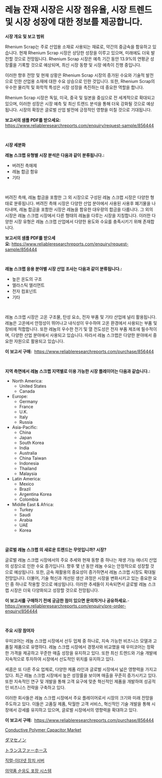 <p><h1>레늄 잔재 시장은 시장 점유율, 시장 트렌드 및 시장 성장에 대한 정보를 제공합니다.</h1></p><p><strong>시장 개요 및 보고 범위</strong></p>
<p><p>Rhenium Scrap는 주로 산업용 소재로 사용되는 재료로, 약간의 중금속을 함유하고 있습니다. 현재 Rhenium Scrap 시장은 상당한 성장을 이루고 있으며, 미래에도 더욱 발전할 것으로 전망됩니다. Rhenium Scrap 시장은 예측 기간 동안 13.9%의 연평균 성장률을 기록할 것으로 예상되며, 최신 시장 동향 및 시장 예측이 진행 중입니다.</p><p>이러한 향후 전망 및 현재 상황은 Rhenium Scrap 시장의 증가된 수요와 기술적 발전으로 인한 산업용 소재에 대한 수요 상승으로 인한 것입니다. 또한, Rhenium Scrap의 우수한 물리적 및 화학적 특성은 시장 성장을 촉진하는 데 중요한 역할을 합니다.</p><p>Rhenium Scrap 시장은 독일, 미국, 중국 및 일본을 중심으로 전 세계적으로 확대되고 있으며, 이러한 성장은 시장 예측 및 최신 트렌드 분석을 통해 더욱 강화될 것으로 예상됩니다. 시장의 확장은 글로벌 산업 발전에 긍정적인 영향을 미칠 것으로 기대됩니다.</p></p>
<p><strong>보고서의 샘플 PDF를 받으세요:</strong> <a href="https://www.reliableresearchreports.com/enquiry/request-sample/856444">https://www.reliableresearchreports.com/enquiry/request-sample/856444</a></p>
<p>&nbsp;</p>
<p><strong>시장 세분화</strong></p>
<p><strong>레늄 스크랩 유형별 시장 분석은 다음과 같이 분류됩니다.:</strong></p>
<p><ul><li>버려진 촉매제</li><li>레늄 합금 함유</li><li>기타</li></ul></p>
<p>&nbsp;</p>
<p><p>버려진 촉매, 레늄 합금을 포함한 그 외 시장으로 구성된 레늄 스크랩 시장은 다양한 형태로 분류됩니다. 버려진 촉매 시장은 다양한 산업 분야에서 사용된 사용후 폐기물을 나타내며, 레늄 합금을 포함한 시장은 레늄을 함유한 대우량의 합금을 다룹니다. 그 외의 시장은 레늄 스크랩 시장에서 다른 형태의 레늄을 다루는 시장을 지칭합니다. 이러한 다양한 시장 유형은 레늄 스크랩 산업에서 다양한 용도와 수요를 충족시키기 위해 존재합니다.</p></p>
<p><strong>보고서의 샘플 PDF를 받으세요:</strong>&nbsp;<a href="https://www.reliableresearchreports.com/enquiry/request-sample/856444">https://www.reliableresearchreports.com/enquiry/request-sample/856444</a></p>
<p>&nbsp;</p>
<p><strong> 레늄 스크랩 응용 분야별 시장 산업 조사는 다음과 같이 분류됩니다.:</strong></p>
<p><ul><li>높은 온도의 구조</li><li>엘라스틱 엘리먼트</li><li>전자 컴포넌트</li><li>기타</li></ul></p>
<p>&nbsp;</p>
<p><p>레늄 스크랩 시장은 고온 구조물, 탄성 요소, 전자 부품 및 기타 산업에 널리 활용됩니다. 레늄은 고온에서 안정성이 뛰어나고 내식성이 우수하여 고온 환경에서 사용되는 부품 및 장비에 적합합니다. 또한 레늄의 우수한 전기 및 열 전도성은 전자 부품 제조에 필수적이며, 다양한 산업 분야에서 사용되고 있습니다. 따라서 레늄 스크랩은 다양한 분야에서 중요한 자원으로 활용되고 있습니다.</p></p>
<p><strong>이 보고서 구매:</strong>&nbsp; <a href="https://www.reliableresearchreports.com/purchase/856444">https://www.reliableresearchreports.com/purchase/856444</a></p>
<p>&nbsp;</p>
<p><strong>지역 측면에서 레늄 스크랩 지역별로 이용 가능한 시장 플레이어는 다음과 같습니다.:</strong></p>
<p><ul>
    <li>
        North America:
        <ul>
            <li>United States</li>
            <li>Canada</li>
        </ul>
    </li>
    <li>
        Europe:
        <ul>
            <li>Germany</li>
            <li>France</li>
            <li>U.K.</li>
            <li>Italy</li>
            <li>Russia</li>
        </ul>
    </li>
    <li>
        Asia-Pacific:
        <ul>
            <li>China</li>
            <li>Japan</li>
            <li>South Korea</li>
            <li>India</li>
            <li>Australia</li>
            <li>China Taiwan</li>
            <li>Indonesia</li>
            <li>Thailand</li>
            <li>Malaysia</li>
        </ul>
    </li>
    <li>
        Latin America:
        <ul>
            <li>Mexico</li>
            <li>Brazil</li>
            <li>Argentina Korea</li>
            <li>Colombia</li>
        </ul>
    </li>
    <li>
        Middle East & Africa:
        <ul>
            <li>Turkey</li>
            <li>Saudi</li>
            <li>Arabia</li>
            <li>UAE</li>
            <li>Korea</li>
        </ul>
    </li>
    </ul></p>
<p>&nbsp;</p>
<p><strong>글로벌 레늄 스크랩 의 새로운 트렌드는 무엇입니까? 시장?</strong></p>
<p><p>글로벌 레늄 스크랩 시장에서의 주요 추세와 현재 동향 중 하나는 재생 가능 에너지 산업의 성장으로 인한 수요 증가입니다. 향후 몇 년 동안 레늄 수요는 안정적으로 성장할 것으로 예상됩니다. 또한, 금속 재활용의 중요성이 증가하면서 레늄 스크랩 시장도 확대될 전망입니다. 더불어, 기술 혁신과 개선된 생산 과정은 시장을 변화시키고 있는 중요한 요인 중 하나로 작용할 것으로 예상됩니다. 이러한 추세들이 지속되면서 글로벌 레늄 스크랩 시장은 더욱 다양화되고 성장할 것으로 전망됩니다.</p></p>
<p><strong>이 보고서를 구매하기 전에 궁금한 점이 있으면 문의하거나 공유하세요.</strong>- <a href="https://www.reliableresearchreports.com/enquiry/pre-order-enquiry/856444">https://www.reliableresearchreports.com/enquiry/pre-order-enquiry/856444</a></p>
<p>&nbsp;</p>
<p><strong>주요 시장 참여자</strong></p>
<p><p>우미코어는 레늄 스크랩 시장에서 선두 업체 중 하나로, 지속 가능한 비즈니스 모델과 고품질 제품으로 유명하다. 레늄 스크랩 시장에서 경쟁사와 비교했을 때 우미코어는 정확한 가격을 제공하고 꾸준한 매출 성장을 유지하고 있다. 또한 최신 트렌드와 기술 개발에 지속적으로 투자하여 시장에서 선도적인 위치를 유지하고 있다.</p><p>세콤은 또 다른 주요 업체로, 다양한 제품 라인과 글로벌 시장에서 넓은 영향력을 가지고 있다. 최근 레늄 스크랩 시장에서 높은 성장률을 보이며 매출을 꾸준히 증가시키고 있다. 또한 지속적인 연구 및 개발을 통해 고객 요구에 맞춘 혁신적인 제품을 개발하여 성공적인 비즈니스 전략을 구축하고 있다.</p><p>이러한 회사들은 레늄 스크랩 시장에서 주요 플레이어로서 시장의 크기와 미래 전망을 주도하고 있다. 이들은 고품질 제품, 탁월한 고객 서비스, 혁신적인 기술 개발을 통해 시장에서 강세를 유지하고 있으며, 글로벌 시장에서의 영향력을 확대하고 있다.</p></p>
<p><strong>이 보고서 구매:</strong>&nbsp;&nbsp;<a href="https://www.reliableresearchreports.com/purchase/856444">https://www.reliableresearchreports.com/purchase/856444</a></p>
<p><p><a href="https://github.com/JameTravis/Market-Research-Report-List-4/blob/main/conductive-polymer-capacitor-market.md">Conductive Polymer Capacitor Market</a></p><p><a href="https://medium.com/@manuelmann1976/damascenone%E5%B8%82%E5%A0%B4%E8%A6%8F%E6%A8%A1%E3%81%AF-%E4%B8%96%E7%95%8C%E3%81%AE%E6%A5%AD%E7%95%8C%E3%81%AB%E3%81%8A%E3%81%91%E3%82%8B%E6%9C%80%E9%81%A9%E3%81%AA%E3%83%9E%E3%83%BC%E3%82%B1%E3%83%86%E3%82%A3%E3%83%B3%E3%82%B0%E3%83%81%E3%83%A3%E3%83%8D%E3%83%AB%E3%82%92%E6%98%8E%E3%82%89%E3%81%8B%E3%81%AB%E3%81%99%E3%82%8B-80ee34045393">ダマセノン</a></p><p><a href="https://github.com/lrlmopnhwd79300/Market-Research-Report-List-1/blob/main/12203449849.md">トランスファーホース</a></p><p><a href="https://medium.com/@mathieu.rico66/%EC%8B%9C%EB%A6%AC%EC%96%BC%EC%97%90%EC%84%9C-%EC%9D%B4%EB%8D%94%EB%84%B7%EC%9C%BC%EB%A1%9C-%EB%B3%80%ED%99%98%ED%95%98%EB%8A%94-%EC%9E%A5%EC%B9%98-%EC%84%9C%EB%B2%84-%EC%8B%9C%EC%9E%A5-%EC%9C%A0%ED%98%95-%EC%9D%91%EC%9A%A9-%EB%B0%8F-%EC%A7%80%EB%A6%AC%EC%97%90-%EB%8C%80%ED%95%9C-%ED%8F%AC%EA%B4%84%EC%A0%81%EC%9D%B8-%ED%8F%89%EA%B0%80-fc67147375e9">직렬-이더넷 장치 서버</a></p><p><a href="https://medium.com/@melodyfunk1988/%EC%95%BD%EB%AC%BC-%EC%A4%80%EC%88%98-%ED%8F%AC%EC%9E%A5-%EC%8B%9C%EC%8A%A4%ED%85%9C-%EC%8B%9C%EC%9E%A5-%EC%8B%9C%EC%9E%A5-cagr-%EC%8B%9C%EC%9E%A5-%EB%8F%99%ED%96%A5-%EB%B0%8F-%EC%84%B1%EC%9E%A5-%EC%A0%84%EB%9E%B5%EC%97%90-%EB%8C%80%ED%95%9C-%ED%86%B5%EC%B0%B0%EB%A0%A5-36b415e176c4">의약품 순응도 포장 시스템</a></p></p>
